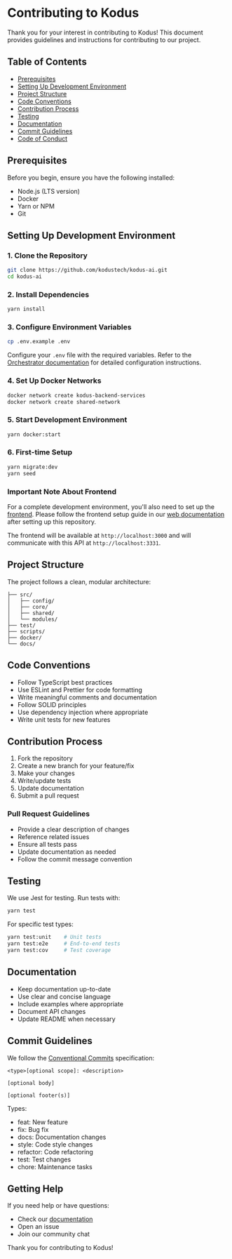 # Contributing to Kodus

Thank you for your interest in contributing to Kodus! This document provides guidelines and instructions for contributing to our project.

## Table of Contents
- [Prerequisites](#prerequisites)
- [Setting Up Development Environment](#setting-up-development-environment)
- [Project Structure](#project-structure)
- [Code Conventions](#code-conventions)
- [Contribution Process](#contribution-process)
- [Testing](#testing)
- [Documentation](#documentation)
- [Commit Guidelines](#commit-guidelines)
- [Code of Conduct](#code-of-conduct)

## Prerequisites

Before you begin, ensure you have the following installed:
- Node.js (LTS version)
- Docker
- Yarn or NPM
- Git

## Setting Up Development Environment

### 1. Clone the Repository
```bash
git clone https://github.com/kodustech/kodus-ai.git
cd kodus-ai
```

### 2. Install Dependencies
```bash
yarn install
```

### 3. Configure Environment Variables
```bash
cp .env.example .env
```

Configure your `.env` file with the required variables. Refer to the [Orchestrator documentation](https://docs.kodus.io/how_to_deploy/en/local_quickstart/orchestrator) for detailed configuration instructions.

### 4. Set Up Docker Networks
```bash
docker network create kodus-backend-services
docker network create shared-network
```

### 5. Start Development Environment
```bash
yarn docker:start
```

### 6. First-time Setup
```bash
yarn migrate:dev
yarn seed
```

### Important Note About Frontend
For a complete development environment, you'll also need to set up the [frontend](https://github.com/kodustech/web). Please follow the frontend setup guide in our [web documentation](https://docs.kodus.io/how_to_deploy/en/local_quickstart/web) after setting up this repository.

The frontend will be available at `http://localhost:3000` and will communicate with this API at `http://localhost:3331`.

## Project Structure

The project follows a clean, modular architecture:

```
├── src/
│   ├── config/
│   ├── core/
│   ├── shared/
│   └── modules/
├── test/
├── scripts/
├── docker/
└── docs/
```

## Code Conventions

- Follow TypeScript best practices
- Use ESLint and Prettier for code formatting
- Write meaningful comments and documentation
- Follow SOLID principles
- Use dependency injection where appropriate
- Write unit tests for new features

## Contribution Process

1. Fork the repository
2. Create a new branch for your feature/fix
3. Make your changes
4. Write/update tests
5. Update documentation
6. Submit a pull request

### Pull Request Guidelines
- Provide a clear description of changes
- Reference related issues
- Ensure all tests pass
- Update documentation as needed
- Follow the commit message convention

## Testing

We use Jest for testing. Run tests with:
```bash
yarn test
```

For specific test types:
```bash
yarn test:unit    # Unit tests
yarn test:e2e     # End-to-end tests
yarn test:cov     # Test coverage
```

## Documentation

- Keep documentation up-to-date
- Use clear and concise language
- Include examples where appropriate
- Document API changes
- Update README when necessary

## Commit Guidelines

We follow the [Conventional Commits](https://www.conventionalcommits.org/) specification:

```
<type>[optional scope]: <description>

[optional body]

[optional footer(s)]
```

Types:
- feat: New feature
- fix: Bug fix
- docs: Documentation changes
- style: Code style changes
- refactor: Code refactoring
- test: Test changes
- chore: Maintenance tasks

## Getting Help

If you need help or have questions:
- Check our [documentation](https://docs.kodus.io)
- Open an issue
- Join our community chat

Thank you for contributing to Kodus! 